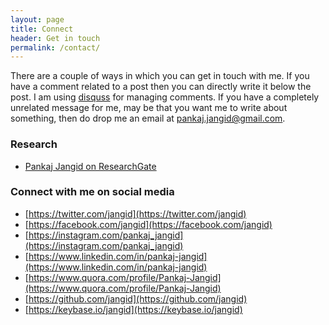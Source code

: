 ```yaml
---
layout: page
title: Connect
header: Get in touch
permalink: /contact/
---
```


There are a couple of ways in which you can get in touch with me. If you have a
comment related to a post then you can directly write it below the post. I am
using [disquss](https://disqus.com/) for managing comments. If you have a
completely unrelated message for me, may be that you want me to write about
something, then do drop me an email at
[pankaj.jangid@gmail.com](mailto:pankaj.jangid@gmail.com).

### Research
- [Pankaj Jangid on ResearchGate](https://www.researchgate.net/profile/Pankaj_Jangid)

### Connect with me on social media
- [https://twitter.com/jangid](https://twitter.com/jangid)
- [https://facebook.com/jangid](https://facebook.com/jangid)
- [https://instagram.com/pankaj_jangid](https://instagram.com/pankaj_jangid)
- [https://www.linkedin.com/in/pankaj-jangid](https://www.linkedin.com/in/pankaj-jangid)
- [https://www.quora.com/profile/Pankaj-Jangid](https://www.quora.com/profile/Pankaj-Jangid)
- [https://github.com/jangid](https://github.com/jangid)
- [https://keybase.io/jangid](https://keybase.io/jangid)
